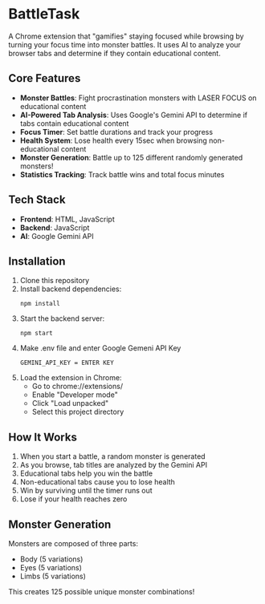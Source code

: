 ﻿# BattleTask

A Chrome extension that "gamifies" staying focused while browsing by turning your focus time into monster battles. It uses AI to analyze your browser tabs and determine if they contain educational content.

## Core Features

- **Monster Battles**: Fight procrastination monsters with LASER FOCUS on educational content
- **AI-Powered Tab Analysis**: Uses Google's Gemini API to determine if tabs contain educational content
- **Focus Timer**: Set battle durations and track your progress
- **Health System**: Lose health every 15sec when browsing non-educational content
- **Monster Generation**: Battle up to 125 different randomly generated monsters!
- **Statistics Tracking**: Track battle wins and total focus minutes

## Tech Stack

- **Frontend**: HTML, JavaScript
- **Backend**: JavaScript
- **AI**: Google Gemini API

## Installation

1. Clone this repository
2. Install backend dependencies:
   ```
   npm install
   ```
3. Start the backend server:
   ```
   npm start
   ```
4. Make .env file and enter Google Gemeni API Key
   ```
   GEMINI_API_KEY = ENTER KEY
   ```
5. Load the extension in Chrome:
   - Go to chrome://extensions/
   - Enable "Developer mode"
   - Click "Load unpacked"
   - Select this project directory

## How It Works

1. When you start a battle, a random monster is generated
2. As you browse, tab titles are analyzed by the Gemini API
3. Educational tabs help you win the battle
4. Non-educational tabs cause you to lose health
5. Win by surviving until the timer runs out
6. Lose if your health reaches zero

## Monster Generation

Monsters are composed of three parts:
- Body (5 variations)
- Eyes (5 variations)
- Limbs (5 variations)

This creates 125 possible unique monster combinations!
